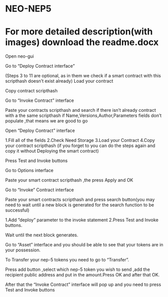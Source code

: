 # NEO-NEP5

# For more detailed description(with images) download the readme.docx

Open neo-gui
 
Go to “Deploy Contract interface”
 
(Steps 3 to 11 are optional, as in them we check if a smart contract with this scripthash doesn’t exist already)
Load your contract

 
Copy contract scripthash
 
Go to “Invoke Contract” interface
 
Paste your contracts scripthash and search if there isn’t already contract with a the same scripthash if Name,Versions,Author,Parameters fields don’t populate ,that means we are good to go
 
Open “Deploy Contract” interface
 
1.Fill all of the fields 
2.Check Need Storage 
3.Load your Contract
4.Copy your contract scripthash (if you forget to you can do the steps again and copy it without Deploying the smart contract)
 
Press Test and Invoke buttons
 
Go to Options interface
 
Paste your smart contract scripthash ,the press Apply and OK
 
Go to “Invoke” Contract interface

 
Paste your smart contracts scripthash and press search button(you may need to wait until a new block is generated for the search function to be successful)
 
1.Add ”deploy” parameter to the invoke statement
2.Press Test and Invoke buttons.

Wait until the next block generates.
 
Go to “Asset” interface and you should be able to see that your tokens are in your possession.
 
To Transfer your nep-5 tokens you need to go to “Transfer”.
 
Press add button ,select which nep-5 token you wish to send ,add the recipient public address and put in the amount.Press OK and after that OK.
 
After that the “Invoke Contract” interface will pop up and you need to press Test and Invoke buttons





